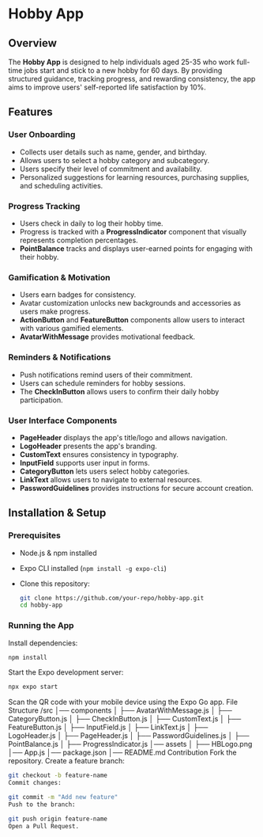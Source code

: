 # Hobby App

## Overview

The **Hobby App** is designed to help individuals aged 25-35 who work full-time jobs start and stick to a new hobby for 60 days. By providing structured guidance, tracking progress, and rewarding consistency, the app aims to improve users' self-reported life satisfaction by 10%.

## Features

### **User Onboarding**
- Collects user details such as name, gender, and birthday.
- Allows users to select a hobby category and subcategory.
- Users specify their level of commitment and availability.
- Personalized suggestions for learning resources, purchasing supplies, and scheduling activities.

### **Progress Tracking**
- Users check in daily to log their hobby time.
- Progress is tracked with a **ProgressIndicator** component that visually represents completion percentages.
- **PointBalance** tracks and displays user-earned points for engaging with their hobby.

### **Gamification & Motivation**
- Users earn badges for consistency.
- Avatar customization unlocks new backgrounds and accessories as users make progress.
- **ActionButton** and **FeatureButton** components allow users to interact with various gamified elements.
- **AvatarWithMessage** provides motivational feedback.

### **Reminders & Notifications**
- Push notifications remind users of their commitment.
- Users can schedule reminders for hobby sessions.
- The **CheckInButton** allows users to confirm their daily hobby participation.

### **User Interface Components**
- **PageHeader** displays the app's title/logo and allows navigation.
- **LogoHeader** presents the app's branding.
- **CustomText** ensures consistency in typography.
- **InputField** supports user input in forms.
- **CategoryButton** lets users select hobby categories.
- **LinkText** allows users to navigate to external resources.
- **PasswordGuidelines** provides instructions for secure account creation.

## Installation & Setup

### **Prerequisites**
- Node.js & npm installed
- Expo CLI installed (`npm install -g expo-cli`)
- Clone this repository:

  ```sh
  git clone https://github.com/your-repo/hobby-app.git
  cd hobby-app
  ```
### Running the App
Install dependencies:
```sh
npm install
```
Start the Expo development server:
```sh
npx expo start
```
Scan the QR code with your mobile device using the Expo Go app.
File Structure
/src
│── components
│   ├── AvatarWithMessage.js
│   ├── CategoryButton.js
│   ├── CheckInButton.js
│   ├── CustomText.js
│   ├── FeatureButton.js
│   ├── InputField.js
│   ├── LinkText.js
│   ├── LogoHeader.js
│   ├── PageHeader.js
│   ├── PasswordGuidelines.js
│   ├── PointBalance.js
│   ├── ProgressIndicator.js
│── assets
│   ├── HBLogo.png
│── App.js
│── package.json
│── README.md
Contribution
Fork the repository.
Create a feature branch:
```sh
git checkout -b feature-name
Commit changes:
```
```sh
git commit -m "Add new feature"
Push to the branch:
```
```sh
git push origin feature-name
Open a Pull Request.
```
